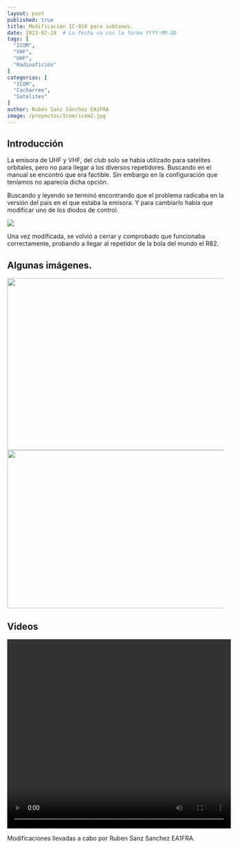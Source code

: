 ```yaml
---
layout: post
published: true
title: Modificación IC-910 para subtonos.
date: 2023-02-28  # La fecha va con la forma YYYY-MM-DD
tags: [
  "ICOM",
  "VHF",
  "UHF",
  "Radioafición"
]
categorias: [
  "ICOM",
  "Cacharreo",
  "Satelites"
]
author: Rubén Sanz Sánchez EA1FRA
image: /proyectos/Icom/icom2.jpg
---
```


## Introducción

La emisora de UHF y VHF, del club solo se había utilizado para satelites orbitales, pero no para llegar a los diversos repetidores. Buscando en el manual se encontró que era factible. Sin embargo en la configuración que teníamos no aparecía dicha opción.

Buscando y leyendo se terminó encontrando que el problema radicaba en la versión del pais en el que estaba la emisora. Y para cambiarlo había que modificar uno de los diodos de control.

![](/proyectos/Icom/icom1.jpg)

Una vez modificada, se volvió a cerrar y comprobado que funcionaba correctamente, probando a llegar al repetidor de la bola del mundo el R82.


## Algunas imágenes.

<img src="/proyectos/Icom/icom2.jpg" width="600" height="400">
<img src="/proyectos/Icom/icom4.jpg" width="624" height="368">

## Videos
<video width="520" height="440" controls>
  <source src="/proyectos/Icom/icom3.webm" type="video/webm">
</video>

Modificaciones llevadas a cabo por Ruben Sanz Sanchez EA1FRA.